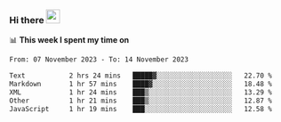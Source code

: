 ### Hi there <a href="https://www.gautamkrishnar.com/"><img src="https://media.giphy.com/media/hvRJCLFzcasrR4ia7z/giphy.gif" width="25px"></a>

📊 **This week I spent my time on**

<!--START_SECTION:waka-->

```txt
From: 07 November 2023 - To: 14 November 2023

Text           2 hrs 24 mins   █████▓░░░░░░░░░░░░░░░░░░░   22.70 %
Markdown       1 hr 57 mins    ████▓░░░░░░░░░░░░░░░░░░░░   18.48 %
XML            1 hr 24 mins    ███▒░░░░░░░░░░░░░░░░░░░░░   13.29 %
Other          1 hr 21 mins    ███▒░░░░░░░░░░░░░░░░░░░░░   12.87 %
JavaScript     1 hr 19 mins    ███░░░░░░░░░░░░░░░░░░░░░░   12.58 %
```

<!--END_SECTION:waka-->
